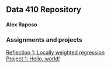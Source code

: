 ## Data 410 Repository
#### Alex Raposo

### Assignments and projects
[Reflection 1: Locally weighted regression](https://aeraposo.github.io/Data-410-Raposo/reflection1)<br/>
[Project 1: Hello, world!](https://aeraposo.github.io/Data-410-Raposo/helloworld)
